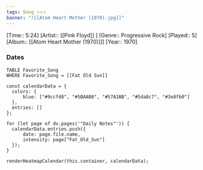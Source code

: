 ```yaml
---
tags: Song ⭐⭐⭐ 
banner: "![[Atom Heart Mother (1970).jpg]]"
---
```

[Time:: 5:24]
[Artist:: [[Pink Floyd]] ]
[Genre:: Progressive Rock]
[Played:: 5]
[Album:: [[Atom Heart Mother (1970)]]]
[Year:: 1970]
### Dates
````dataview
TABLE Favorite_Song
WHERE Favorite_Song = [[Fat Old Sun]]
````
  ```dataviewjs
const calendarData = { 
	colors: { 
		blue: ["#9ccfd8", "#5BAAB8", "#57A1BB", "#5da8c7", "#3e8fb0"] 
	}, 
	entries: [] 
}; 

for (let page of dv.pages('"Daily Notes"')) { 
	calendarData.entries.push({ 
		date: page.file.name, 
		intensity: page["Fat_Old_Sun"]
	}); 
} 

renderHeatmapCalendar(this.container, calendarData);
```
